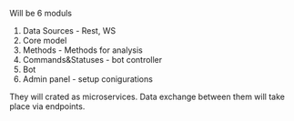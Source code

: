 Will be 6 moduls
1. Data Sources - Rest, WS
2. Core model 
3. Methods - Methods for analysis
4. Commands&Statuses - bot controller
5. Bot
6. Admin panel - setup conigurations

They will crated as microservices.
Data exchange between them will take place via endpoints.
